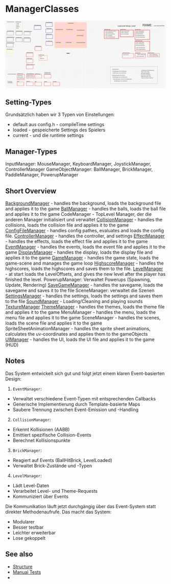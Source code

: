 # ManagerClasses

![Manager Overview](Manager.svg)

## Setting-Types

Grundsätzlich haben wir 3 Typen von Einstellungen:

- default aus config.h - compileTime settings
- loaded - gespeicherte Settings des Spielers
- current - und die runtime settings

## Manager-Types

InputManager: MouseManager, KeyboardManager, JoystickManager, ControllerManager
GameObjectManager: BallManager, BrickManager, PaddleManager, PowerupManager

## Short Overview

[BackgroundManager](Manager/BackgroundManager.md) - handles the background, loads the background file and applies it to
the game
[BallManager](Manager/BallManager.md) - handles the balls, loads the ball file and applies it to the game
CodeManager - TopLevel Manager, der die anderen Manager initialisiert und verwaltet
[CollisionManager](Manager/CollisionManager.md) - handles the collisions, loads the collision file and applies it to the
game
[ConfigFileManager](Manager/ConfigFileManager.md) - handles config pathes, evaluates and loads the config file.
[ControllerManager](Manager/ControllerManager.md) - handles the controller, and settings
[EffectManager](Manager/EffectManager.md) - handles the effects, loads the effect file and applies it to the game
[EventManager](Manager/EventManager.md) - handles the events, loads the event file and applies it to the game
[DisplayManager](Manager/DisplayManager.md) - handles the display, loads the display file and applies it to the game
[GameManager](Manager/GameManager.md) - handles the game state, loads the game-scene and manages the game loop
[HighscoreManager](Manager/HighscoreManager.md) - handles the highscores, loads the highscores and saves them to the
file.
[LevelManager](Manager/LevelManager.md) - at start loads the LevelOffsets, and gives the new level after the player has
finished the level.
PowerupManager: Verwaltet Powerups (Spawning, Update, Rendering)
[SaveGameManager](Manager/SaveGameManager.md) - handles the savegame, loads the savegame and saves it to the file
SceneManager: verwaltet die Szenen
[SettingsManager](Manager/SettingsManager.md) - handles the settings, loads the settings and saves them to the file
[SoundManager](Manager/SoundManager.md) - Loading/Cleaning and playing sounds
[TextureManager](Manager/TextureManager.md)
[ThemeManager](Manager/ThemeManager.md) - handles the themes, loads the theme file and applies it to the game
MenuManager - handles the menu, loads the menu file and applies it to the game
SceneManager - handles the scenes, loads the scene file and applies it to the game
SpriteSheetAnimationManager - handles the sprite sheet animations, calculates the uv-coordinates and applies them to the
gameObjects
[UIManager](Manager/UIManager.md) - handles the UI, loads the UI file and applies it to the game (HUD)

## Notes

Das System entwickelt sich gut und folgt jetzt einem klaren Event-basierten Design:

1. `EventManager`:

- Verwaltet verschiedene Event-Typen mit entsprechenden Callbacks
- Generische Implementierung durch Template-basierte Maps
- Saubere Trennung zwischen Event-Emission und -Handling

2. `CollisionManager`:

- Erkennt Kollisionen (AABB)
- Emittiert spezifische Collision-Events
- Berechnet Kollisionspunkte

3. `BrickManager`:

- Reagiert auf Events (BallHitBrick, LevelLoaded)
- Verwaltet Brick-Zustände und -Typen

4. `LevelManager`:

- Lädt Level-Daten
- Verarbeitet Level- und Theme-Requests
- Kommuniziert über Events

Die Kommunikation läuft jetzt durchgängig über das Event-System statt direkter Methodenaufrufe. Das macht das System:

- Modularer
- Besser testbar
- Leichter erweiterbar
- Lose gekoppelt

## See also

- [Structure](Structure.md)
- [Manual Tests](Tests/manual.md)
- 